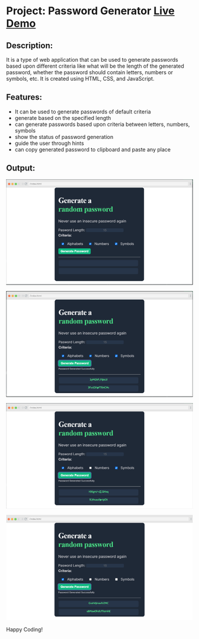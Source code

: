 # Project: Password Generator <a href="https://endearing-snickerdoodle-5babc6.netlify.app/"> Live Demo </a>

## Description:
It is a type of web application that can be used to generate passwords based upon different criteria like what will be the length of the generated password, whether the password should contain letters, numbers or symbols, etc.  It is created using HTML, CSS, and JavaScript.

## Features:
- It can be used to generate passwords of default criteria
- generate based on the specified length
- can generate passwords based upon criteria between letters, numbers, symbols
- show the status of password generation
- guide the user through hints
- can copy generated password to clipboard and paste any place

## Output:

![password genrator](image-1.png)

![when three conditions true](image.png)

![when two conditions true](image-2.png)

![when one condition true](image-3.png)





Happy Coding!
